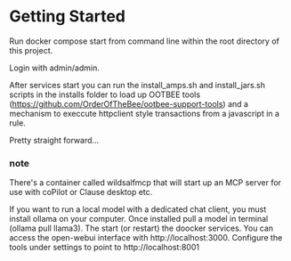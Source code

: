 # Getting Started

Run docker compose start from command line within the root directory of this project.

Login with admin/admin.

After services start you can run the install_amps.sh and install_jars.sh scripts in the installs folder to load up
OOTBEE tools (https://github.com/OrderOfTheBee/ootbee-support-tools)
and a mechanism to execcute httpclient style transactions from a javascript in a rule.

Pretty straight forward...

### note

There's a container called wildsalfmcp that will start up an MCP server for use with coPilot or Clause desktop etc.

If you want to run a local model with a dedicated chat client, you must install ollama on your computer. Once installed pull a model in terminal (ollama pull llama3). The start (or restart) the doocker services. You can access the open-webui interface with http://localhost:3000. Configure the tools under settings to point to http://localhost:8001
